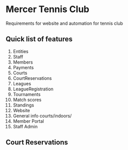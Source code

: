 # Mercer Tennis Club
Requirements for website and automation for tennis club

## Quick list of features

1. Entities
  1. Staff
  2. Members
  3. Payments
  4. Courts
  5. CourtReservations
  6. Leagues
  7. LeagueRegistration
  8. Tournaments
  9. Match scores
  10. Standings
2. Website
  1. General info courts/indoors/
  2. Member Portal
  3. Staff Admin

## Court Reservations
